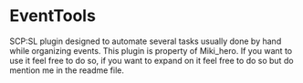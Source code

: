 # EventTools
SCP:SL plugin designed to automate several tasks usually done by hand while organizing events.
This plugin is property of Miki_hero. If you want to use it feel free to do so, if you want to expand on it feel free to do so but do mention me in the readme file.
